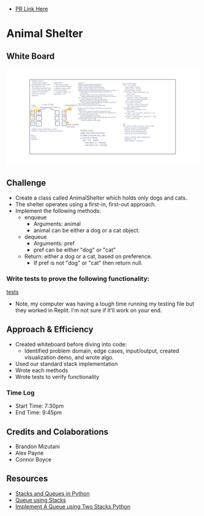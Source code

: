 - [PR Link Here]()

# Animal Shelter

## White Board
![](Code_Challenge_12.png)

## Challenge
- Create a class called AnimalShelter which holds only dogs and cats.
- The shelter operates using a first-in, first-out approach.
- Implement the following methods:
  * enqueue
    * Arguments: animal
    * animal can be either a dog or a cat object.
  * dequeue
    * Arguments: pref
    * pref can be either "dog" or "cat"
  * Return: either a dog or a cat, based on preference.
    * If pref is not "dog" or "cat" then return null.

### Write tests to prove the following functionality:
[tests](stack_and_queues/tests/../../../../tests/test_stack_queue_animal_shelter.py)
- Note, my computer was having a tough time running my testing file but they worked in Replit. I'm not sure if it'll work on your end.

## Approach & Efficiency
- Created whiteboard before diving into code:
  * Identified problem domain, edge cases, input/output, created visualization demo, and wrote algo.
- Used our standard stack implementation
- Wrote each methods
- Wrote tests to verify functionality

### Time Log

- Start Time: 7:30pm
- End Time: 9:45pm
## Credits and Colaborations
- Brandon Mizutani
- Alex Payne
- Connor Boyce

## Resources
- [Stacks and Queues in Python](https://pynote.readthedocs.io/en/latest/DataTypes/Stack_Queue.html)
- [Queue using Stacks](https://www.geeksforgeeks.org/queue-using-stacks/)
- [Implement A Queue using Two Stacks Python](https://stackoverflow.com/questions/22430803/implement-a-queue-using-two-stacks-python)



